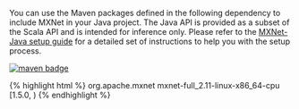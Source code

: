 You can use the Maven packages defined in the following dependency to include MXNet in
your Java project. The Java API is provided as a subset of the Scala API and is intended for
inference only.
Please refer to the [MXNet-Java setup guide](/get_started/java_setup.html) for a detailed set of instructions to help you with the setup process.

<a href="https://repository.apache.org/#nexus-search;gav~org.apache.mxnet~~1.5.0~~"><img
src="https://img.shields.io/badge/org.apache.mxnet-mac cpu-green.svg"
alt="maven badge"/></a>

{% highlight html %}
<dependency>
    <groupId>org.apache.mxnet</groupId>
    <artifactId>mxnet-full_2.11-linux-x86_64-cpu</artifactId>
    <version>[1.5.0, )</version>
</dependency>
{% endhighlight %}